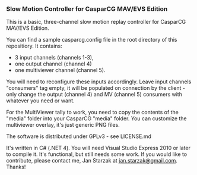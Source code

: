 ### Slow Motion Controller for CasparCG MAV/EVS Edition

This is a basic, three-channel slow motion replay controller for CasparCG MAV/EVS Edition.

You can find a sample casparcg.config file in the root directory of this repositiory. It contains:
* 3 input channels (channels 1-3),
* one output channel (channel 4)
* one multiviewer channel (channel 5).

You will need to reconfigure these inputs accordingly. Leave input channels "consumers" tag empty,
it will be populated on connection by the client - only change the output (channel 4) and MV
(channel 5) consumers with whatever you need or want.

For the MultiViewer tally to work, you need to copy the contents of the "media" folder into your
CasparCG "media" folder. You can customize the multiviewer overlay, it's just generic
PNG files.

The software is distributed under GPLv3 - see LICENSE.md

It's written in C# (.NET 4). You will need Visual Studio Express 2010 or later to compile it.
It's functional, but still needs some work. If you would like to contribute,
please contact me, Jan Starzak at <jan.starzak@gmail.com>. Thanks!